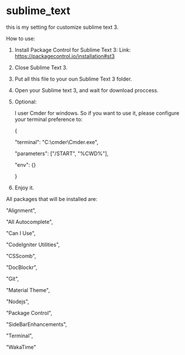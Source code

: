# sublime_text


this is my setting for customize sublime text 3.


How to use:

1. Install Package Control for Sublime Text 3:
   Link: https://packagecontrol.io/installation#st3


2. Close Sublime Text 3.


4. Put all this file to your oun Sublime Text 3 folder.


5. Open your Sublime text 3, and wait for download proccess.


6. Optional:

   I user Cmder for windows. So if you want to use it, please
   configure your terminal preference to:
   
   {
      
      "terminal": "C:\\cmder\\Cmder.exe",

      
      "parameters": ["/START", "%CWD%"],

      
      "env": {}
    
    }


7. Enjoy it.


All packages that will be installed are:

"Alignment",

"All Autocomplete",

"Can I Use",

"CodeIgniter Utilities",

"CSScomb",

"DocBlockr",

"Git",

"Material Theme",

"Nodejs",

"Package Control",

"SideBarEnhancements",

"Terminal",

"WakaTime"

